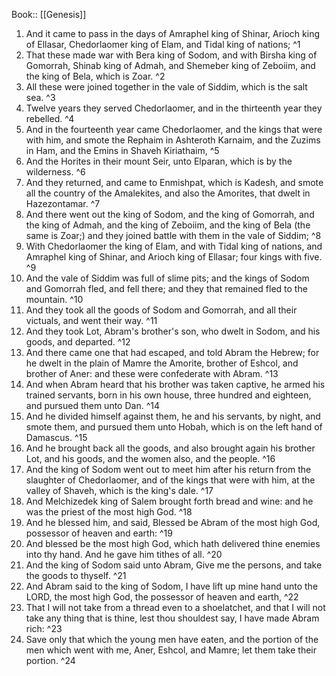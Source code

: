  Book:: [[Genesis]]
 1. And it came to pass in the days of Amraphel king of Shinar, Arioch king of Ellasar, Chedorlaomer king of Elam, and Tidal king of nations; ^1
 2. That these made war with Bera king of Sodom, and with Birsha king of Gomorrah, Shinab king of Admah, and Shemeber king of Zeboiim, and the king of Bela, which is Zoar. ^2
 3. All these were joined together in the vale of Siddim, which is the salt sea. ^3
 4. Twelve years they served Chedorlaomer, and in the thirteenth year they rebelled. ^4
 5. And in the fourteenth year came Chedorlaomer, and the kings that were with him, and smote the Rephaim in Ashteroth Karnaim, and the Zuzims in Ham, and the Emins in Shaveh Kiriathaim, ^5
 6. And the Horites in their mount Seir, unto Elparan, which is by the wilderness. ^6
 7. And they returned, and came to Enmishpat, which is Kadesh, and smote all the country of the Amalekites, and also the Amorites, that dwelt in Hazezontamar. ^7
 8. And there went out the king of Sodom, and the king of Gomorrah, and the king of Admah, and the king of Zeboiim, and the king of Bela (the same is Zoar;) and they joined battle with them in the vale of Siddim; ^8
 9. With Chedorlaomer the king of Elam, and with Tidal king of nations, and Amraphel king of Shinar, and Arioch king of Ellasar; four kings with five. ^9
 10. And the vale of Siddim was full of slime pits; and the kings of Sodom and Gomorrah fled, and fell there; and they that remained fled to the mountain. ^10
 11. And they took all the goods of Sodom and Gomorrah, and all their victuals, and went their way. ^11
 12. And they took Lot, Abram's brother's son, who dwelt in Sodom, and his goods, and departed. ^12
 13. And there came one that had escaped, and told Abram the Hebrew; for he dwelt in the plain of Mamre the Amorite, brother of Eshcol, and brother of Aner: and these were confederate with Abram. ^13
 14. And when Abram heard that his brother was taken captive, he armed his trained servants, born in his own house, three hundred and eighteen, and pursued them unto Dan. ^14
 15. And he divided himself against them, he and his servants, by night, and smote them, and pursued them unto Hobah, which is on the left hand of Damascus. ^15
 16. And he brought back all the goods, and also brought again his brother Lot, and his goods, and the women also, and the people. ^16
 17. And the king of Sodom went out to meet him after his return from the slaughter of Chedorlaomer, and of the kings that were with him, at the valley of Shaveh, which is the king's dale. ^17
 18. And Melchizedek king of Salem brought forth bread and wine: and he was the priest of the most high God. ^18
 19. And he blessed him, and said, Blessed be Abram of the most high God, possessor of heaven and earth: ^19
 20. And blessed be the most high God, which hath delivered thine enemies into thy hand. And he gave him tithes of all. ^20
 21. And the king of Sodom said unto Abram, Give me the persons, and take the goods to thyself. ^21
 22. And Abram said to the king of Sodom, I have lift up mine hand unto the LORD, the most high God, the possessor of heaven and earth, ^22
 23. That I will not take from a thread even to a shoelatchet, and that I will not take any thing that is thine, lest thou shouldest say, I have made Abram rich: ^23
 24. Save only that which the young men have eaten, and the portion of the men which went with me, Aner, Eshcol, and Mamre; let them take their portion. ^24
